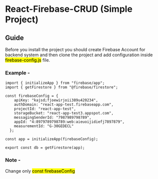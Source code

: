 # React-Firebase-CRUD (Simple Project)

## Guide

Before you install the project you should create Firebase Account for backend system and then clone the project and add configuration inside <mark>firebase-config.js</mark> file.

### Example -

```
import { initializeApp } from "firebase/app";
import { getFirestore } from "@firebase/firestore";

const firebaseConfig = {
    apiKey: "kajsd;fjoewirjoii389u420234",
    authDomain: "react-app-test.firebaseapp.com",
    projectId: "react-app-test",
    storageBucket: "react-app-test3.appspot.com",
    messagingSenderId: "7987989798789",
    appId: "4:8979789798789:web:aieuoijidiefj7897879",
    measurementId: "G-30GEDECL"
  };

const app = initializeApp(firebaseConfig);

export const db = getFirestore(app);
```

### Note -
Change only <mark>const firebaseConfig</mark>